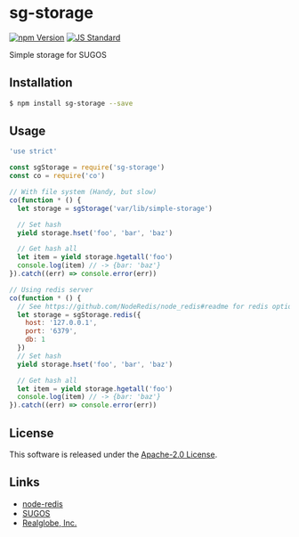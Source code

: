 sg-storage
==========

<!---
This file is generated by ape-tmpl. Do not update manually.
--->

<!-- Badge Start -->
<a name="badges"></a>

[![npm Version][bd_npm_shield_url]][bd_npm_url]
[![JS Standard][bd_standard_shield_url]][bd_standard_url]

[bd_repo_url]: https://github.com/realglobe-Inc/sg-storage
[bd_travis_url]: http://travis-ci.org/realglobe-Inc/sg-storage
[bd_travis_shield_url]: http://img.shields.io/travis/realglobe-Inc/sg-storage.svg?style=flat
[bd_travis_com_url]: http://travis-ci.com/realglobe-Inc/sg-storage
[bd_travis_com_shield_url]: https://api.travis-ci.com/realglobe-Inc/sg-storage.svg?token=
[bd_license_url]: https://github.com/realglobe-Inc/sg-storage/blob/master/LICENSE
[bd_codeclimate_url]: http://codeclimate.com/github/realglobe-Inc/sg-storage
[bd_codeclimate_shield_url]: http://img.shields.io/codeclimate/github/realglobe-Inc/sg-storage.svg?style=flat
[bd_codeclimate_coverage_shield_url]: http://img.shields.io/codeclimate/coverage/github/realglobe-Inc/sg-storage.svg?style=flat
[bd_gemnasium_url]: https://gemnasium.com/realglobe-Inc/sg-storage
[bd_gemnasium_shield_url]: https://gemnasium.com/realglobe-Inc/sg-storage.svg
[bd_npm_url]: http://www.npmjs.org/package/sg-storage
[bd_npm_shield_url]: http://img.shields.io/npm/v/sg-storage.svg?style=flat
[bd_standard_url]: http://standardjs.com/
[bd_standard_shield_url]: https://img.shields.io/badge/code%20style-standard-brightgreen.svg

<!-- Badge End -->


<!-- Description Start -->
<a name="description"></a>

Simple storage for SUGOS

<!-- Description End -->


<!-- Overview Start -->
<a name="overview"></a>



<!-- Overview End -->


<!-- Sections Start -->
<a name="sections"></a>

<!-- Section from "doc/guides/01.Installation.md.hbs" Start -->

<a name="section-doc-guides-01-installation-md"></a>

Installation
-----

```bash
$ npm install sg-storage --save
```


<!-- Section from "doc/guides/01.Installation.md.hbs" End -->

<!-- Section from "doc/guides/02.Usage.md.hbs" Start -->

<a name="section-doc-guides-02-usage-md"></a>

Usage
---------

```javascript
'use strict'

const sgStorage = require('sg-storage')
const co = require('co')

// With file system (Handy, but slow)
co(function * () {
  let storage = sgStorage('var/lib/simple-storage')

  // Set hash
  yield storage.hset('foo', 'bar', 'baz')

  // Get hash all
  let item = yield storage.hgetall('foo')
  console.log(item) // -> {bar: 'baz'}
}).catch((err) => console.error(err))

// Using redis server
co(function * () {
  // See https://github.com/NodeRedis/node_redis#readme for redis options
  let storage = sgStorage.redis({
    host: '127.0.0.1',
    port: '6379',
    db: 1
  })
  // Set hash
  yield storage.hset('foo', 'bar', 'baz')

  // Get hash all
  let item = yield storage.hgetall('foo')
  console.log(item) // -> {bar: 'baz'}
}).catch((err) => console.error(err))

```


<!-- Section from "doc/guides/02.Usage.md.hbs" End -->


<!-- Sections Start -->


<!-- LICENSE Start -->
<a name="license"></a>

License
-------
This software is released under the [Apache-2.0 License](https://github.com/realglobe-Inc/sg-storage/blob/master/LICENSE).

<!-- LICENSE End -->


<!-- Links Start -->
<a name="links"></a>

Links
------

+ [node-redis][node_redis_url]
+ [SUGOS][sugos_url]
+ [Realglobe, Inc.][realglobe,_inc__url]

[node_redis_url]: https://github.com/NodeRedis/node_redis
[sugos_url]: https://github.com/realglobe-Inc/sugos
[realglobe,_inc__url]: http://realglobe.jp

<!-- Links End -->
